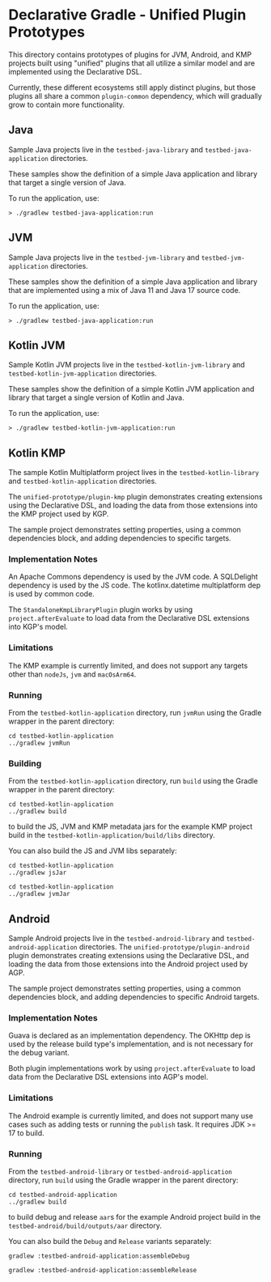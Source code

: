 # Declarative Gradle - Unified Plugin Prototypes

This directory contains prototypes of plugins for JVM, Android, and KMP projects built using "unified" plugins that all utilize a similar model and are implemented using the Declarative DSL.

Currently, these different ecosystems still apply distinct plugins, but those plugins all share a common `plugin-common` dependency, which will gradually grow to contain more functionality.

## Java

Sample Java projects live in the `testbed-java-library` and `testbed-java-application` directories.

These samples show the definition of a simple Java application and library that target a single version of Java.

To run the application, use:

```
> ./gradlew testbed-java-application:run
```

## JVM

Sample Java projects live in the `testbed-jvm-library` and `testbed-jvm-application` directories.

These samples show the definition of a simple Java application and library that are implemented using a mix of Java 11 and Java 17 source code.

To run the application, use:

```
> ./gradlew testbed-java-application:run
```

## Kotlin JVM

Sample Kotlin JVM projects live in the `testbed-kotlin-jvm-library` and `testbed-kotlin-jvm-application` directories.

These samples show the definition of a simple Kotlin JVM application and library that target a single version of Kotlin and Java.

To run the application, use:

```
> ./gradlew testbed-kotlin-jvm-application:run
```

## Kotlin KMP

The sample Kotlin Multiplatform project lives in the `testbed-kotlin-library` and `testbed-kotlin-application` directories.

The `unified-prototype/plugin-kmp` plugin demonstrates creating extensions using the Declarative DSL, and loading the data from those extensions into the KMP project used by KGP.

The sample project demonstrates setting properties, using a common dependencies block, and adding dependencies to specific targets.

### Implementation Notes

An Apache Commons dependency is used by the JVM code.
A SQLDelight dependency is used by the JS code.
The kotlinx.datetime multiplatform dep is used by common code.

The `StandaloneKmpLibraryPlugin` plugin works by using `project.afterEvaluate` to load data from the Declarative DSL extensions into KGP's model.

### Limitations

The KMP example is currently limited, and does not support any targets other than `nodeJs`, `jvm` and `macOsArm64`.

### Running

From the `testbed-kotlin-application` directory, run `jvmRun` using the Gradle wrapper in the parent directory:

```shell
cd testbed-kotlin-application
../gradlew jvmRun
```

### Building

From the `testbed-kotlin-application` directory, run `build` using the Gradle wrapper in the parent directory:

```shell
cd testbed-kotlin-application
../gradlew build
```

to build the JS, JVM and KMP metadata jars for the example KMP project build in the `testbed-kotlin-application/build/libs` directory.

You can also build the JS and JVM libs separately:

```shell 
cd testbed-kotlin-application
../gradlew jsJar
```

```shell 
cd testbed-kotlin-application
../gradlew jvmJar
```

## Android

Sample Android projects live in the `testbed-android-library` and `testbed-android-application` directories.
The `unified-prototype/plugin-android` plugin demonstrates creating extensions using the Declarative DSL, and loading the data from those extensions into the Android project used by AGP.

The sample project demonstrates setting properties, using a common dependencies block, and adding dependencies to specific Android targets.

### Implementation Notes

Guava is declared as an implementation dependency.
The OKHttp dep is used by the release build type's implementation, and is not necessary for the debug variant.

Both plugin implementations work by using `project.afterEvaluate` to load data from the Declarative DSL extensions into AGP's model.

### Limitations

The Android example is currently limited, and does not support many use cases such as adding tests or running the `publish` task.
It requires JDK >= 17 to build.

### Running 
From the `testbed-android-library` or `testbed-android-application` directory, run `build` using the Gradle wrapper in the parent directory:

```shell
cd testbed-android-application
../gradlew build
```

to build debug and release `aar`s for the example Android project build in the `testbed-android/build/outputs/aar` directory.

You can also build the `Debug` and `Release` variants separately:

```shell 
gradlew :testbed-android-application:assembleDebug
```

```shell 
gradlew :testbed-android-application:assembleRelease
```